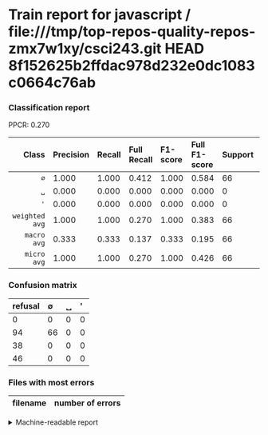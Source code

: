 # Train report for javascript / file:///tmp/top-repos-quality-repos-zmx7w1xy/csci243.git HEAD 8f152625b2ffdac978d232e0dc1083c0664c76ab

### Classification report

PPCR: 0.270

| Class | Precision | Recall | Full Recall | F1-score | Full F1-score | Support | Full Support | PPCR |
|------:|:----------|:-------|:------------|:---------|:---------|:--------|:-------------|:-----|
| `∅` | 1.000| 1.000| 0.412| 1.000| 0.584| 66| 160| 0.412 |
| `␣` | 0.000| 0.000| 0.000| 0.000| 0.000| 0| 38| 0.000 |
| `'` | 0.000| 0.000| 0.000| 0.000| 0.000| 0| 46| 0.000 |
| `weighted avg` | 1.000| 1.000| 0.270| 1.000| 0.383| 66| 244| 0.270 |
| `macro avg` | 0.333| 0.333| 0.137| 0.333| 0.195| 66| 244| 0.270 |
| `micro avg` | 1.000| 1.000| 0.270| 1.000| 0.426| 66| 244| 0.270 |

### Confusion matrix

|refusal|  ∅| ␣| '| 
|:---|:---|:---|:---|
|0 |0 |0 |0 |
|94 |66 |0 |0 |
|38 |0 |0 |0 |
|46 |0 |0 |0 |

### Files with most errors

| filename | number of errors|
|:----:|:-----|

<details>
    <summary>Machine-readable report</summary>
```json
{
  "cl_report": {"\u0027": {"f1-score": 0.0, "precision": 0.0, "recall": 0.0, "support": 0}, "macro avg": {"f1-score": 0.3333333333333333, "precision": 0.3333333333333333, "recall": 0.3333333333333333, "support": 66}, "micro avg": {"f1-score": 1.0, "precision": 1.0, "recall": 1.0, "support": 66}, "weighted avg": {"f1-score": 1.0, "precision": 1.0, "recall": 1.0, "support": 66}, "\u2205": {"f1-score": 1.0, "precision": 1.0, "recall": 1.0, "support": 66}, "\u2423": {"f1-score": 0.0, "precision": 0.0, "recall": 0.0, "support": 0}},
  "cl_report_full": {"\u0027": {"f1-score": 0.0, "precision": 0.0, "recall": 0.0, "support": 46}, "macro avg": {"f1-score": 0.19469026548672563, "precision": 0.3333333333333333, "recall": 0.13749999999999998, "support": 244}, "micro avg": {"f1-score": 0.42580645161290326, "precision": 1.0, "recall": 0.27049180327868855, "support": 244}, "weighted avg": {"f1-score": 0.3829972435804439, "precision": 0.6557377049180327, "recall": 0.27049180327868855, "support": 244}, "\u2205": {"f1-score": 0.5840707964601769, "precision": 1.0, "recall": 0.4125, "support": 160}, "\u2423": {"f1-score": 0.0, "precision": 0.0, "recall": 0.0, "support": 38}},
  "ppcr": 0.27049180327868855
}
```
</details>
